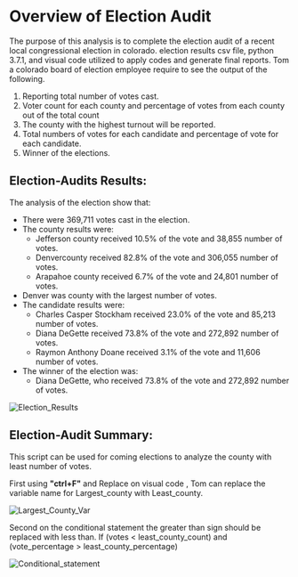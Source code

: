 # Overview of Election Audit

  The purpose of this analysis is to complete the election audit of a recent local congressional election in colorado.
  election results csv file, python 3.7.1, and visual code utilized to apply codes and generate final reports.
  Tom a colorado board of election employee require to see the output of the following.
    
   1. Reporting total number of votes cast.
   2. Voter count for each county and percentage of votes from each county out of the total count
   3. The county with the highest turnout will be reported.
   4. Total numbers of votes for each candidate and percentage of vote for each candidate. 
   5. Winner of the elections.

## Election-Audits Results:
  
  The analysis of the election show that:
   * There were 369,711 votes cast in the election.
   * The county results were:
     * Jefferson county received 10.5% of the vote and 38,855 number of votes.
     * Denvercounty received 82.8% of the vote and 306,055 number of votes.
     * Arapahoe county received 6.7% of the vote and 24,801 number of votes.
   * Denver was county with the largest number of votes.  
   * The candidate results were:
     * Charles Casper Stockham received 23.0% of the vote and 85,213 number of votes.
     * Diana DeGette received 73.8% of the vote and 272,892 number of votes.
     * Raymon Anthony Doane received 3.1% of the vote and 11,606 number of votes.
   * The winner of the election was:
     * Diana DeGette, who received 73.8% of the vote and 272,892 number of votes.
     
![Election_Results](https://user-images.githubusercontent.com/86446609/126049877-e0bb1bdb-f017-4388-92c2-980ffd912ef4.JPG)        

## Election-Audit Summary:

  This script can be used for coming elections to analyze the county with least number of votes.

  First using **"ctrl+F"** and Replace on visual code , Tom can replace the variable name for Largest_county with Least_county.
  
![Largest_County_Var](https://user-images.githubusercontent.com/86446609/126049932-96325a35-f37c-44da-a9c8-753d02b037a2.JPG)  

  Second on the conditional statement the greater than sign should be replaced with less than. If (votes < least_county_count) and (vote_percentage > least_county_percentage)
  
![Conditional_statement](https://user-images.githubusercontent.com/86446609/126049940-44cfc45b-ee30-47c3-ad58-5113b78c5b2f.JPG)



